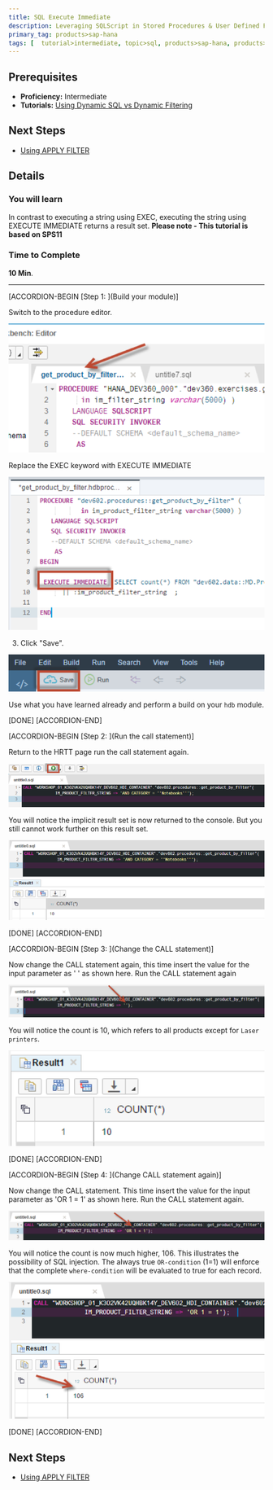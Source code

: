 ```yaml
---
title: SQL Execute Immediate
description: Leveraging SQLScript in Stored Procedures & User Defined Functions
primary_tag: products>sap-hana
tags: [  tutorial>intermediate, topic>sql, products>sap-hana, products>sap-hana\,-express-edition ]
---
```

## Prerequisites  
- **Proficiency:** Intermediate
- **Tutorials:** [Using Dynamic SQL vs Dynamic Filtering](http://www.sap.com/developer/tutorials/xsa-sqlscript-dynamic.html)

## Next Steps
- [Using APPLY FILTER](http://www.sap.com/developer/tutorials/xsa-sqlscript-applyfilter.html)

## Details
### You will learn  
In contrast to executing a string using EXEC, executing the string using EXECUTE IMMEDIATE returns a result set.
**Please note - This tutorial is based on SPS11**

### Time to Complete
**10 Min**.

---

[ACCORDION-BEGIN [Step 1: ](Build your module)]

Switch to the procedure editor.

![procedure editor](1.png)

Replace the EXEC keyword with EXECUTE IMMEDIATE

![execute immediate](2.png)

3. Click "Save".

![save](3.png)

Use what you have learned already and perform a build on your `hdb` module.

[DONE]
[ACCORDION-END]

[ACCORDION-BEGIN [Step 2: ](Run the call statement)]

Return to the HRTT page run the call statement again.

![HRTT](4.png)

You will notice the implicit result set is now returned to the console.  But you still cannot work further on this result set.

![result](5.png)

[DONE]
[ACCORDION-END]

[ACCORDION-BEGIN [Step 3: ](Change the CALL statement)]

Now change the CALL statement again, this time insert the value for the input parameter as ' ' as shown here. Run the CALL statement again

![modify call statement](6.png)

You will notice the count is 10, which refers to all products except for `Laser printers`.

![count](7.png)

[DONE]
[ACCORDION-END]

[ACCORDION-BEGIN [Step 4: ](Change CALL statement again)]

Now change the CALL statement. This time insert the value for the input parameter as 'OR 1 = 1' as shown here. Run the CALL statement again.

![modify call statement](8.png)

You will notice the count is now much higher, 106.  This illustrates the possibility of SQL injection. The always true `OR-condition` (1=1) will enforce that the complete `where-condition` will be evaluated to true for each record.

![new count](9.png)

[DONE]
[ACCORDION-END]



## Next Steps
- [Using APPLY FILTER](http://www.sap.com/developer/tutorials/xsa-sqlscript-applyfilter.html)
